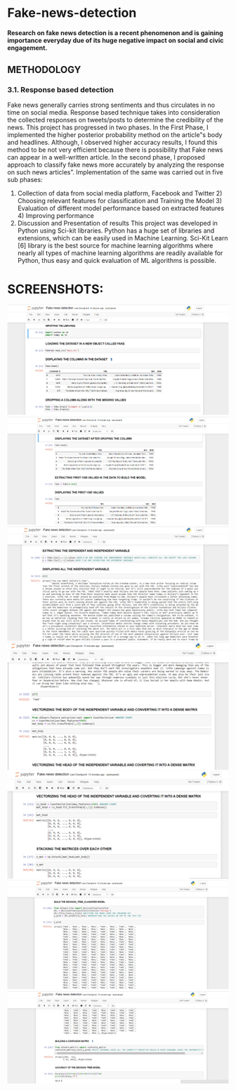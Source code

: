 # Fake-news-detection
#### Research on fake news detection is a recent phenomenon and is gaining  importance everyday due of its huge negative impact on social and civic engagement.


## METHODOLOGY 
### 3.1. Response based detection 

Fake news generally carries strong sentiments and thus circulates in no time on  social media. Response based technique takes into consideration the collected responses on tweets/posts to determine the credibility of the news. This project has  progressed in two phases. In the First Phase, I implemented the higher posterior  probability method on the article‟s body and headlines. Although, I observed higher  accuracy results, I found this method to be not very efficient because there is  possibility that Fake news can appear in a well-written article. In the second phase, I  proposed approach to classify fake news more accurately by analyzing the response on  such news articles”. Implementation of the same was carried out in five sub phases: 
1) Collection of data from social media platform, Facebook and Twitter 2) Choosing relevant features for classification and Training the Model 3) Evaluation of different model performance based on extracted features 4) Improving performance 
5) Discussion and Presentation of results 
This project was developed in Python using Sci-kit libraries. Python has a huge  set of libraries and extensions, which can be easily used in Machine Learning. Sci-Kit  Learn [6] library is the best source for machine learning algorithms where nearly all  types of machine learning algorithms are readily available for Python, thus easy and  quick evaluation of ML algorithms is possible.


# SCREENSHOTS:

<img src="https://github.com/Priyaksheemahanta/Fake-news-detection/blob/master/fake_news_detection_screenshots/11.png">

<img src="https://github.com/Priyaksheemahanta/Fake-news-detection/blob/master/fake_news_detection_screenshots/2020-09-20.png">

<img src="https://github.com/Priyaksheemahanta/Fake-news-detection/blob/master/fake_news_detection_screenshots/2020-09-20%20(1).png">

<img src="https://github.com/Priyaksheemahanta/Fake-news-detection/blob/master/fake_news_detection_screenshots/2020-09-20%20(2).png">

<img src="https://github.com/Priyaksheemahanta/Fake-news-detection/blob/master/fake_news_detection_screenshots/2020-09-20%20(3).png">

<img src="https://github.com/Priyaksheemahanta/Fake-news-detection/blob/master/fake_news_detection_screenshots/2020-09-20%20(4).png">

<img src="https://github.com/Priyaksheemahanta/Fake-news-detection/blob/master/fake_news_detection_screenshots/2020-09-20%20(5).png">
